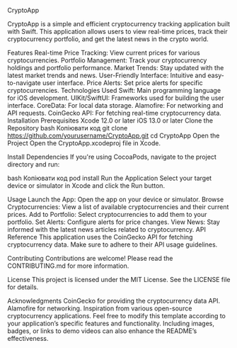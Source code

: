 CryptoApp

CryptoApp is a simple and efficient cryptocurrency tracking application built with Swift. This application allows users to view real-time prices, track their cryptocurrency portfolio, and get the latest news in the crypto world.

Features
Real-time Price Tracking: View current prices for various cryptocurrencies.
Portfolio Management: Track your cryptocurrency holdings and portfolio performance.
Market Trends: Stay updated with the latest market trends and news.
User-Friendly Interface: Intuitive and easy-to-navigate user interface.
Price Alerts: Set price alerts for specific cryptocurrencies.
Technologies Used
Swift: Main programming language for iOS development.
UIKit/SwiftUI: Frameworks used for building the user interface.
CoreData: For local data storage.
Alamofire: For networking and API requests.
CoinGecko API: For fetching real-time cryptocurrency data.
Installation
Prerequisites
Xcode 12.0 or later
iOS 13.0 or later
Clone the Repository
bash
Копіювати код
git clone https://github.com/yourusername/CryptoApp.git
cd CryptoApp
Open the Project
Open the CryptoApp.xcodeproj file in Xcode.

Install Dependencies
If you're using CocoaPods, navigate to the project directory and run:

bash
Копіювати код
pod install
Run the Application
Select your target device or simulator in Xcode and click the Run button.

Usage
Launch the App: Open the app on your device or simulator.
Browse Cryptocurrencies: View a list of available cryptocurrencies and their current prices.
Add to Portfolio: Select cryptocurrencies to add them to your portfolio.
Set Alerts: Configure alerts for price changes.
View News: Stay informed with the latest news articles related to cryptocurrency.
API Reference
This application uses the CoinGecko API for fetching cryptocurrency data. Make sure to adhere to their API usage guidelines.

Contributing
Contributions are welcome! Please read the CONTRIBUTING.md for more information.

License
This project is licensed under the MIT License. See the LICENSE file for details.

Acknowledgments
CoinGecko for providing the cryptocurrency data API.
Alamofire for networking.
Inspiration from various open-source cryptocurrency applications.
Feel free to modify this template according to your application’s specific features and functionality. Including images, badges, or links to demo videos can also enhance the README’s effectiveness.
